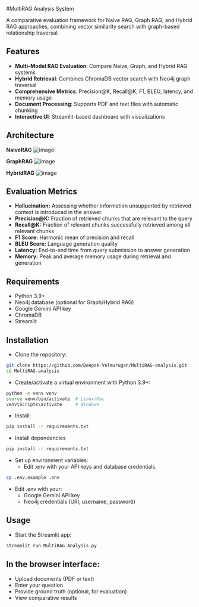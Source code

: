 #MultiRAG Analysis System

A comparative evaluation framework for Naive RAG, Graph RAG, and Hybrid RAG approaches, combining vector similarity search with graph-based relationship traversal.

## Features

- **Multi-Model RAG Evaluation**: Compare Naive, Graph, and Hybrid RAG systems
- **Hybrid Retrieval**: Combines ChromaDB vector search with Neo4j graph traversal
- **Comprehensive Metrics**: Precision@K, Recall@K, F1, BLEU, latency, and memory usage
- **Document Processing**: Supports PDF and text files with automatic chunking
- **Interactive UI**: Streamlit-based dashboard with visualizations

## Architecture

__NaiveRAG__
![image](https://github.com/user-attachments/assets/5b072093-3067-4c28-8900-c0d5d4a4d847)

__GraphRAG__
![image](https://github.com/user-attachments/assets/1a02320e-dcf7-474a-b6c2-b9568d29a9e1)

__HybridRAG__
![image](https://github.com/user-attachments/assets/4ef5f3af-fffb-4fe9-aab8-2b8fbfee26da)

## Evaluation Metrics

- __Hallucination:__  Assessing whether information unsupported by retrieved context is introduced in the answer. 
- __Precision@K:__	  Fraction of retrieved chunks that are relevant to the query 
- __Recall@K:__	      Fraction of relevant chunks successfully retrieved among all relevant chunks
- __F1 Score:__	      Harmonic mean of precision and recall
- __BLEU Score:__	    Language generation quality
- __Latency:__	      End-to-end time from query submission to answer generation
- __Memory:__	        Peak and average memory usage during retrieval and generation

## Requirements
- Python 3.9+
- Neo4j database (optional for Graph/Hybrid RAG)
- Google Gemini API key
- ChromaDB
- Streamlit

## Installation
- Clone the repository:
```bash
git clone https://github.com/Deepak-Velmurugan/MultiRAG-analysis.git
cd MultiRAG-analysis
```
- Create/activate a virtual environment with Python 3.9+:
```bash
python -m venv venv
source venv/bin/activate  # Linux/Mac
venv\Scripts\activate     # Windows
```

- Install:
```bash
pip install -r requirements.txt
```

- Install dependencies
```bash
pip install -r requirements.txt
```

- Set up environment variables:
  - Edit .env with your API keys and database credentials.
```bash
cp .env.example .env
```
- Edit .env with your:
  - Google Gemini API key
  - Neo4j credentials (URI, username, password)

## Usage
- Start the Streamlit app:
```bash
streamlit run MultiRAG-Analysis.py
```
## In the browser interface:
- Upload documents (PDF or text)
- Enter your question
- Provide ground truth (optional, for evaluation)
- View comparative results
